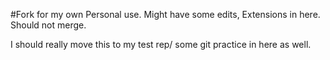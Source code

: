 
#Fork for my own Personal use. Might have some edits, Extensions in here. Should not merge. 

I should really move this to my test rep/ some git practice in here as well. 
